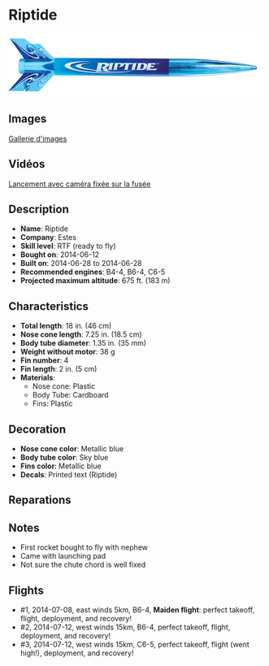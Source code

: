 # Riptide

![Riptide](images/estes-riptide.jpg)

## Images

[Gallerie d'images](album.md)

## Vidéos

[Lancement avec caméra fixée sur la fusée](https://www.youtube.com/user/maroonedmorlock/videos)

## Description

- **Name**: Riptide
- **Company**: Estes
- **Skill level**: RTF (ready to fly)
- **Bought on**: 2014-06-12
- **Built on**: 2014-06-28 to 2014-06-28
- **Recommended engines**: B4-4, B6-4, C6-5
- **Projected maximum altitude**: 675 ft. (183 m)

## Characteristics

- **Total length**: 18 in. (46 cm)
- **Nose cone length**: 7.25 in. (18.5 cm)
- **Body tube diameter**: 1.35 in. (35 mm)
- **Weight without motor**: 38 g
- **Fin number**: 4
- **Fin length**: 2 in. (5 cm)
- **Materials**:
  - Nose cone: Plastic
  - Body Tube: Cardboard
  - Fins: Plastic

## Decoration

- **Nose cone color**: Metallic blue
- **Body tube color**: Sky blue
- **Fins color**: Metallic blue
- **Decals**: Printed text (Riptide)

## Reparations

## Notes

- First rocket bought to fly with nephew
- Came with launching pad
- Not sure the chute chord is well fixed

## Flights

- #1, 2014-07-08, east winds 5km, B6-4, **Maiden flight**: perfect takeoff, flight, deployment, and recovery!
- #2, 2014-07-12, west winds 15km, B6-4, perfect takeoff, flight, deployment, and recovery!
- #3, 2014-07-12, west winds 15km, C6-5, perfect takeoff, flight (went high!), deployment, and recovery!


